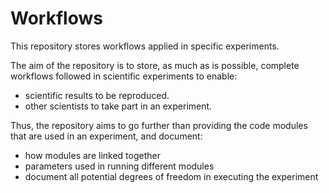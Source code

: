 # Workflows

This repository stores workflows applied in specific experiments.

The aim of the repository is to store, as much as is possible, complete workflows followed in scientific experiments to 
enable:
- scientific results to be reproduced. 
- other scientists to take part in an experiment.

Thus, the repository aims to go further than providing the code modules that are used in an experiment, and document:
- how modules are linked together 
- parameters used in running different modules
- document all potential degrees of freedom in executing the experiment

